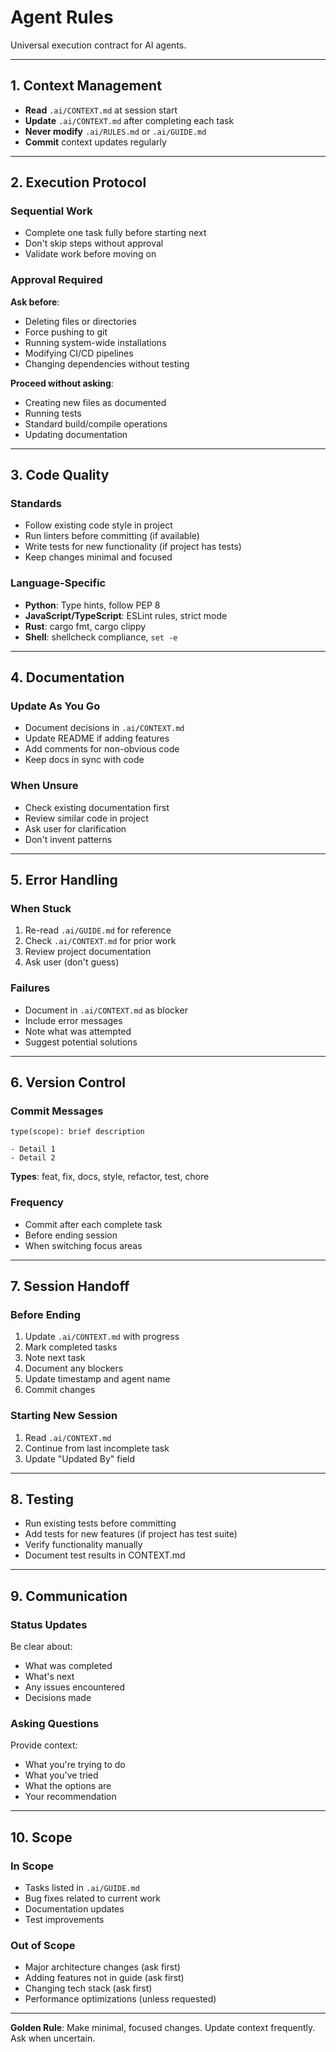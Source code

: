 # Agent Rules

Universal execution contract for AI agents.

---

## 1. Context Management

- **Read** `.ai/CONTEXT.md` at session start
- **Update** `.ai/CONTEXT.md` after completing each task
- **Never modify** `.ai/RULES.md` or `.ai/GUIDE.md`
- **Commit** context updates regularly

---

## 2. Execution Protocol

### Sequential Work
- Complete one task fully before starting next
- Don't skip steps without approval
- Validate work before moving on

### Approval Required
**Ask before**:
- Deleting files or directories
- Force pushing to git
- Running system-wide installations
- Modifying CI/CD pipelines
- Changing dependencies without testing

**Proceed without asking**:
- Creating new files as documented
- Running tests
- Standard build/compile operations
- Updating documentation

---

## 3. Code Quality

### Standards
- Follow existing code style in project
- Run linters before committing (if available)
- Write tests for new functionality (if project has tests)
- Keep changes minimal and focused

### Language-Specific
- **Python**: Type hints, follow PEP 8
- **JavaScript/TypeScript**: ESLint rules, strict mode
- **Rust**: cargo fmt, cargo clippy
- **Shell**: shellcheck compliance, `set -e`

---

## 4. Documentation

### Update As You Go
- Document decisions in `.ai/CONTEXT.md`
- Update README if adding features
- Add comments for non-obvious code
- Keep docs in sync with code

### When Unsure
- Check existing documentation first
- Review similar code in project
- Ask user for clarification
- Don't invent patterns

---

## 5. Error Handling

### When Stuck
1. Re-read `.ai/GUIDE.md` for reference
2. Check `.ai/CONTEXT.md` for prior work
3. Review project documentation
4. Ask user (don't guess)

### Failures
- Document in `.ai/CONTEXT.md` as blocker
- Include error messages
- Note what was attempted
- Suggest potential solutions

---

## 6. Version Control

### Commit Messages
```
type(scope): brief description

- Detail 1
- Detail 2
```

**Types**: feat, fix, docs, style, refactor, test, chore

### Frequency
- Commit after each complete task
- Before ending session
- When switching focus areas

---

## 7. Session Handoff

### Before Ending
1. Update `.ai/CONTEXT.md` with progress
2. Mark completed tasks
3. Note next task
4. Document any blockers
5. Update timestamp and agent name
6. Commit changes

### Starting New Session
1. Read `.ai/CONTEXT.md`
2. Continue from last incomplete task
3. Update "Updated By" field

---

## 8. Testing

- Run existing tests before committing
- Add tests for new features (if project has test suite)
- Verify functionality manually
- Document test results in CONTEXT.md

---

## 9. Communication

### Status Updates
Be clear about:
- What was completed
- What's next
- Any issues encountered
- Decisions made

### Asking Questions
Provide context:
- What you're trying to do
- What you've tried
- What the options are
- Your recommendation

---

## 10. Scope

### In Scope
- Tasks listed in `.ai/GUIDE.md`
- Bug fixes related to current work
- Documentation updates
- Test improvements

### Out of Scope
- Major architecture changes (ask first)
- Adding features not in guide (ask first)
- Changing tech stack (ask first)
- Performance optimizations (unless requested)

---

**Golden Rule**: Make minimal, focused changes. Update context frequently. Ask when uncertain.
